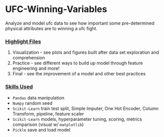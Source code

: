 # UFC-Winning-Variables
Analyze and model ufc data to see how important some pre-determined physical attributes are to winning a ufc fight.

### <ins> Highlight Files </ins>
1) Visualization - see plots and figures built after data set exploration and comprehension
2) Practice - see different ways to build up model through feature engineering and more!
3) Final - see the improvement of a model and other best practices

### <ins> Skills Used </ins>
* `Pandas` data manipulation
* `Numpy` random seed
* `Scikit-Learn` train test split, Simple Imputer, One Hot Encoder, Column Transform, pipeline, feature scaler
* `Scikit-Learn` models, hyperparameter tuning, scoring, metrics comparison (visual w/ `matplotlib`)
* `Pickle` save and load model
